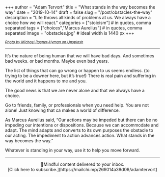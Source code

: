 +++
author = "Adam Tervort"
title = "What stands in the way becomes the way"
date = "2019-10-14"
draft = false
slug = "/post/obstacles-the-way"
description = "Life throws all kinds of problems at us. We always have a choice how we will react."
categories = ["stoicism"] # in quotes, comma separated
tags = ["choices","Marcus Aurelius"] # in quotes, comma separated
image = "obstacles.jpg" # ideal width is 1440 px
+++

<small> *[Photo by Michael Rosner-Hyman on Unsplash](https://unsplash.com/photos/ZAmXj9CqG-4)* </small>

---

It’s the nature of being human that we will have bad days. And sometimes bad weeks. or bad months. Maybe even bad years. 

The list of things that can go wrong or happen to us seems endless. (to trying to be a downer here, but it’s true!) There is real pain and suffering in the world and it happens to me and you.

The good news is that we are never alone and that we always have a choice.

Go to friends, family, or professionals when you need help. You are not alone! Just knowing that ca makes a world of difference.

As Marcus Aurelius said, “Our actions may be impeded but there can be no impeding our intentions or dispositions. Because we can accommodate and adapt. The mind adapts and converts to its own purposes the obstacle to our acting. The impediment to action advances action. What stands in the way becomes the way.” 

Whatever is standing in your way, use it to help you move forward.

---
<center>📨Mindful content delivered to your inbox. <br>[Click here to subscribe.](https://mailchi.mp/269014a38d08/adamtervort)
